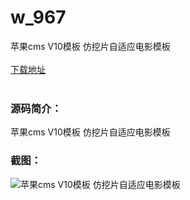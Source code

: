 # w_967
苹果cms V10模板 仿挖片自适应电影模板
<br/></br>
[下载地址](https://www.uuid2.com/967.html "下载地址")
<br/></br>
<h3>源码简介：</h3>
<p>苹果cms V10模板 仿挖片自适应电影模板<p>
<h3>截图：</h3>
<img src="https://www.uuid2.com/wp-content/uploads/img/202105/bb21569697.png" alt="苹果cms V10模板 仿挖片自适应电影模板">
